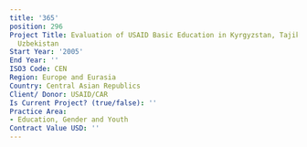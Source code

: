 ```yaml
---
title: '365'
position: 296
Project Title: Evaluation of USAID Basic Education in Kyrgyzstan, Tajikistan, and
  Uzbekistan
Start Year: '2005'
End Year: ''
ISO3 Code: CEN
Region: Europe and Eurasia
Country: Central Asian Republics
Client/ Donor: USAID/CAR
Is Current Project? (true/false): ''
Practice Area:
- Education, Gender and Youth
Contract Value USD: ''
---
```


